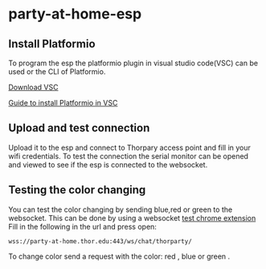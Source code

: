 # party-at-home-esp

## Install Platformio
To program the esp the platformio plugin in visual studio code(VSC) can be used or the CLI of Platformio.

[Download VSC](https://code.visualstudio.com/download)

[Guide to install Platformio in VSC](https://docs.platformio.org/en/latest/integration/ide/vscode.html#ide-vscode)

## Upload and test connection
Upload it to the esp and connect to Thorpary access point and fill in your wifi credentials.
To test the connection the serial monitor can be opened and viewed to see if the esp is connected to the websocket.

## Testing the color changing
You can test the color changing by sending blue,red or green to the websocket.
This can be done by using a websocket [test chrome extension](https://chrome.google.com/webstore/detail/websocket-test-client/fgponpodhbmadfljofbimhhlengambbn)
Fill in the following in the url and press open:
```
wss://party-at-home.thor.edu:443/ws/chat/thorparty/
```
To change color send a request with the color: red , blue or green . 
